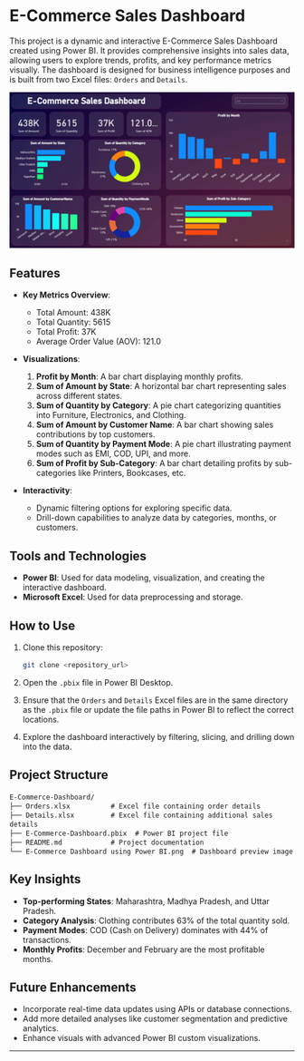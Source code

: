 # E-Commerce Sales Dashboard

This project is a dynamic and interactive E-Commerce Sales Dashboard created using Power BI. It provides comprehensive insights into sales data, allowing users to explore trends, profits, and key performance metrics visually. The dashboard is designed for business intelligence purposes and is built from two Excel files: `Orders` and `Details`.

![E-Commerce Dashboard Preview](E-Commerce%20Dashboard%20using%20Power%20BI.png)

## Features

- **Key Metrics Overview**:
  - Total Amount: 438K
  - Total Quantity: 5615
  - Total Profit: 37K
  - Average Order Value (AOV): 121.0

- **Visualizations**:
  1. **Profit by Month**: A bar chart displaying monthly profits.
  2. **Sum of Amount by State**: A horizontal bar chart representing sales across different states.
  3. **Sum of Quantity by Category**: A pie chart categorizing quantities into Furniture, Electronics, and Clothing.
  4. **Sum of Amount by Customer Name**: A bar chart showing sales contributions by top customers.
  5. **Sum of Quantity by Payment Mode**: A pie chart illustrating payment modes such as EMI, COD, UPI, and more.
  6. **Sum of Profit by Sub-Category**: A bar chart detailing profits by sub-categories like Printers, Bookcases, etc.

- **Interactivity**:
  - Dynamic filtering options for exploring specific data.
  - Drill-down capabilities to analyze data by categories, months, or customers.

## Tools and Technologies

- **Power BI**: Used for data modeling, visualization, and creating the interactive dashboard.
- **Microsoft Excel**: Used for data preprocessing and storage.

## How to Use

1. Clone this repository:
   ```bash
   git clone <repository_url>
   ```

2. Open the `.pbix` file in Power BI Desktop.

3. Ensure that the `Orders` and `Details` Excel files are in the same directory as the `.pbix` file or update the file paths in Power BI to reflect the correct locations.

4. Explore the dashboard interactively by filtering, slicing, and drilling down into the data.

## Project Structure

```
E-Commerce-Dashboard/
├── Orders.xlsx          # Excel file containing order details
├── Details.xlsx         # Excel file containing additional sales details
├── E-Commerce-Dashboard.pbix  # Power BI project file
├── README.md            # Project documentation
└── E-Commerce Dashboard using Power BI.png  # Dashboard preview image
```

## Key Insights

- **Top-performing States**: Maharashtra, Madhya Pradesh, and Uttar Pradesh.
- **Category Analysis**: Clothing contributes 63% of the total quantity sold.
- **Payment Modes**: COD (Cash on Delivery) dominates with 44% of transactions.
- **Monthly Profits**: December and February are the most profitable months.

## Future Enhancements

- Incorporate real-time data updates using APIs or database connections.
- Add more detailed analyses like customer segmentation and predictive analytics.
- Enhance visuals with advanced Power BI custom visualizations.

---
